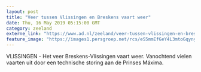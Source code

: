 ```yaml
---
layout: post
title: "Veer tussen Vlissingen en Breskens vaart weer"
date: Thu, 16 May 2019 05:15:00 GMT
category: zeeland
externe_link: "https://www.ad.nl/zeeland/veer-tussen-vlissingen-en-breskens-vaart-weer~a26e0e2e/"
feature_image: "https://images1.persgroep.net/rcs/eS5mmEfGeY4L3mtoGqyny0YFffY/diocontent/100897513/_fitwidth/400/?appId=21791a8992982cd8da851550a453bd7f&quality=0.7"
---
```


VLISSINGEN - Het veer Breskens-Vlissingen vaart weer. Vanochtend vielen vaarten uit door een technische storing aan de Prinses Máxima.
